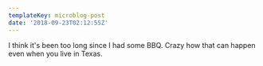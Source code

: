 ```yaml
---
templateKey: microblog-post
date: '2018-09-23T02:12:55Z'
---
```


I think it's been too long since I had some BBQ. Crazy how that can happen even when you live in Texas.

